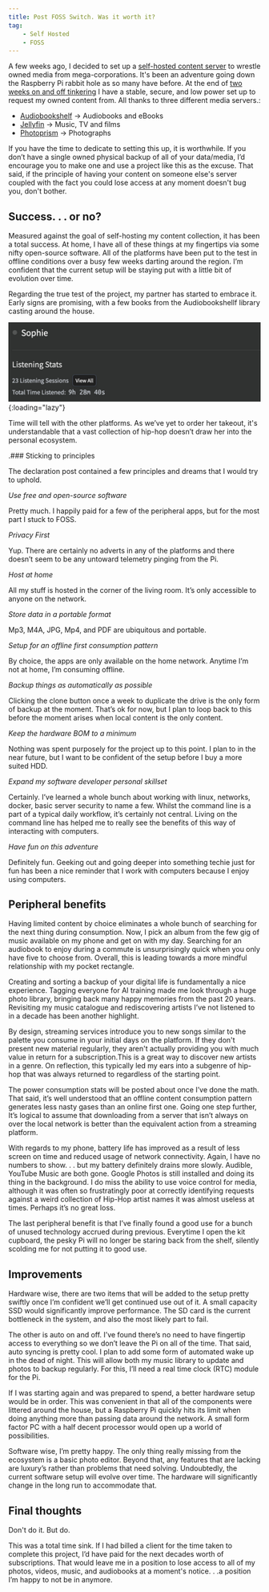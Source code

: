 ```yaml
---
title: Post FOSS Switch. Was it worth it?
tag:
    - Self Hosted
    - FOSS
---
```


A few weeks ago, I decided to set up a [self-hosted content server](https://tonyedwardspz.co.uk/blog/adventures-in-foss-the-journey-begins/) to wrestle owned media from mega-corporations. It's been an adventure going down the Raspberry Pi rabbit hole as so many have before. At the end of [two weeks on and off tinkering](https://tonyedwardspz.co.uk/blog/pre-heating-the-pi/) I have a stable, secure, and low power set up to request my owned content from. All thanks to three different media servers.:

* [Audiobookshelf](https://tonyedwardspz.co.uk/blog/audiobookshelf-as-an-audible-replacement/) -> Audiobooks and eBooks
* [Jellyfin](https://tonyedwardspz.co.uk/blog/jellyfin-self-hosted-media-server/) -> Music, TV and films
* [Photoprism](https://tonyedwardspz.co.uk/blog/photoprism-open-source-image-gallery/) -> Photographs

If you have the time to dedicate to setting this up, it is worthwhile. If you don’t have a single owned physical backup of all of your data/media, I’d encourage you to make one and use a project like this as the excuse. That said, if the principle of having your content on someone else's server coupled with the fact you could lose access at any moment doesn't bug you, don't bother.

## Success. . . or no?

Measured against the goal of self-hosting my content collection, it has been a total success. At home, I have all of these things at my fingertips via some nifty open-source software. All of the platforms have been put to the test in offline conditions over a busy few weeks darting around the region. I’m confident that the current setup will be staying put with a little bit of evolution over time.

Regarding the true test of the project, my partner has started to embrace it. Early signs are promising, with a few books from the Audiobookshellf library casting around the house. 

![Listening stats on Audiobookself](/assets/images/2023/sophie-listening-to-books.jpg "Partners listening stars"){:loading="lazy"}

Time will tell with the other platforms. As we’ve yet to order her takeout, it's understandable that a vast collection of hip-hop doesn’t draw her into the personal ecosystem.

.### Sticking to principles

The declaration post contained a few principles and dreams that I would try to uphold.

*Use free and open-source software*

Pretty much. I happily paid for a few of the peripheral apps, but for the most part I stuck to FOSS.

*Privacy First*

Yup. There are certainly no adverts in any of the platforms and there doesn’t seem to be any untoward telemetry pinging from the Pi.

*Host at home*

All my stuff is hosted in the corner of the living room. It’s only accessible to anyone on the network.

*Store data in a portable format*

Mp3, M4A, JPG, Mp4, and PDF are ubiquitous and portable.

*Setup for an offline first consumption pattern*

By choice, the apps are only available on the home network. Anytime I’m not at home, I’m consuming offline.

*Backup things as automatically as possible*

Clicking the clone button once a week to duplicate the drive is the only form of backup at the moment. That’s ok for now, but I plan to loop back to this before the moment arises when local content is the only content. 

*Keep the hardware BOM to a minimum*

Nothing was spent purposely for the project up to this point. I plan to in the near future, but I want to be confident of the setup before I buy a more suited HDD.  

*Expand my software developer personal skillset*

Certainly. I’ve learned a whole bunch about working with linux, networks, docker, basic server security to name a few. Whilst the command line is a part of a typical daily workflow, it’s certainly not central. Living on the command line has helped me to really see the benefits of this way of interacting with computers.

*Have fun on this adventure*

Definitely fun. Geeking out and going deeper into something techie just for fun has been a nice reminder that I work with computers because I enjoy using computers.

## Peripheral benefits

Having limited content by choice eliminates a whole bunch of searching for the next thing during consumption. Now, I pick an album from the few gig of music available on my phone and get on with my day. Searching for an audiobook to enjoy during a commute is unsurprisingly quick when you only have five to choose from. Overall, this is leading towards a more mindful relationship with my pocket rectangle.

Creating and sorting a backup of your digital life is fundamentally a nice experience. Tagging everyone for AI training made me look through a huge photo library, bringing back many happy memories from the past 20 years. Revisiting my music catalogue and rediscovering artists I’ve not listened to in a decade has been another highlight.

By design, streaming services introduce you to new songs similar to the palette you consume in your initial days on the platform. If they don't present new material regularly, they aren't actually providing you with much value in return for a subscription.This is a great way to discover new artists in a genre. On reflection, this typically led my ears into a subgenre of hip-hop that was always returned to regardless of the starting point.

The power consumption stats will be posted about once I’ve done the math. That said, it’s well understood that an offline content consumption pattern generates less nasty gases than an online first one. Going one step further, It’s logical to assume that downloading from a server that isn’t always on over the local network is better than the equivalent action from a streaming platform.

With regards to my phone, battery life has improved as a result of less screen on time and reduced usage of network connectivity. Again, I have no numbers to show. . . but my battery definitely drains more slowly. Audible, YouTube Music are both gone. Google Photos is still installed and doing its thing in the background. I do miss the ability to use voice control for media, although it was often so frustratingly poor at correctly identifying requests against a weird collection of Hip-Hop artist names it was almost useless at times. Perhaps it’s no great loss.

The last peripheral benefit is that I’ve finally found a good use for a bunch of unused technology accrued during previous. Everytime I open the kit cupboard, the pesky Pi will no longer be staring back from the shelf, silently scolding me for not putting it to good use.

## Improvements

Hardware wise, there are two items that will be added to the setup pretty swiftly once I’m confident we’ll get continued use out of it. A small capacity SSD would significantly improve performance. The SD card is the current bottleneck in the system, and also the most likely part to fail.

The other is auto on and off. I’ve found there’s no need to have fingertip access to everything so we don’t leave the Pi on all of the time. That said, auto syncing is pretty cool. I plan to add some form of automated wake up in the dead of night. This will allow both my music library to update and photos to backup regularly. For this, I’ll need a real time clock (RTC) module for the Pi.

If I was starting again and was prepared to spend, a better hardware setup would be in order. This was convenient in that all of the components were littered around the house, but a Raspberry Pi quickly hits its limit when doing anything more than passing data around the network. A small form factor PC with a half decent processor would open up a world of possibilities.

Software wise, I’m pretty happy. The only thing really missing from the ecosystem is a basic photo editor. Beyond that, any features that are lacking are luxury’s rather than problems that need solving. Undoubtedly, the current software setup will evolve over time. The hardware will significantly change in the long run to accommodate that.

## Final thoughts

Don't do it. But do.

This was a total time sink. If I had billed a client for the time taken to complete this project, I’d have paid for the next decades worth of subscriptions. That would leave me in a position to lose access to all of my photos, videos, music, and audiobooks at a moment's notice. . .a position I’m happy to not be in anymore.
